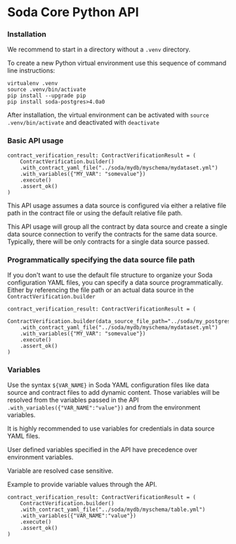 # Soda Core Python API

### Installation

We recommend to start in a directory without a `.venv` directory.  

To create a new Python virtual environment use this sequence of command line instructions: 
```
virtualenv .venv
source .venv/bin/activate
pip install --upgrade pip
pip install soda-postgres>4.0a0
```

After installation, the virtual environment can be activated with `source .venv/bin/activate` 
and deactivated with `deactivate`

### Basic API usage

```
contract_verification_result: ContractVerificationResult = (
    ContractVerification.builder()
    .with_contract_yaml_file("../soda/mydb/myschema/mydataset.yml")
    .with_variables({"MY_VAR": "somevalue"})
    .execute()
    .assert_ok()
)
```

This API usage assumes a data source is configured via either a relative file path in the contract file 
or using the default relative file path.

This API usage will group all the contract by data source and create a single data source connection to verify 
the contracts for the same data source. Typically, there will be only contracts for a single data source passed. 

### Programmatically specifying the data source file path

If you don't want to use the default file structure to organize your Soda configuration YAML files, you can 
specify a data source programmatically.  Either by referencing the file path or an actual data source in 
the `ContractVerification.builder`

```
contract_verification_result: ContractVerificationResult = (
    ContractVerification.builder(data_source_file_path="../soda/my_postgres_ds.yml")
    .with_contract_yaml_file("../soda/mydb/myschema/mydataset.yml")
    .with_variables({"MY_VAR": "somevalue"})
    .execute()
    .assert_ok()
)
```

### Variables

Use the syntax `${VAR_NAME}` in Soda YAML configuration files like data source and contract files to add dynamic content.
Those variables will be resolved from the variables passed in the API `.with_variables({"VAR_NAME":"value"})` and from 
the environment variables.

It is highly recommended to use variables for credentials in data source YAML files.

User defined variables specified in the API have precedence over environment variables. 

Variable are resolved case sensitive.

Example to provide variable values through the API.
```
contract_verification_result: ContractVerificationResult = (
    ContractVerification.builder()
    .with_contract_yaml_file("../soda/mydb/myschema/table.yml")
    .with_variables({"VAR_NAME":"value"})
    .execute()
    .assert_ok()
)
```
